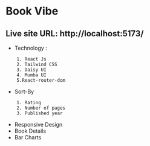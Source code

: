 # Book Vibe

## Live site URL: http://localhost:5173/

- Technology :

```base
    1. React Js
    2. Tailwind CSS
    3. Daisy UI
    4. Mumba UI
    5.React-router-dom
```

- Sort-By

```base
    1. Rating
    2. Number of pages
    3. Published year
```

- Responsive Design
- Book Details
- Bar Charts
